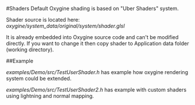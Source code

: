 #Shaders
Default Oxygine shading is based on "Uber Shaders" system.

Shader source is located here:
*oxygine/system_data/original/system/shader.glsl*

It is already embedded into Oxygine source code and can't be modified directly.
If you want to change it then copy shader to Application data folder (working directory).

##Example

*examples/Demo/src/TestUserShader.h* has example how oxygine rendering system could be extended.

*examples/Demo/src/TestUserShader2.h* has example with custom shaders using lightning and normal mapping.
